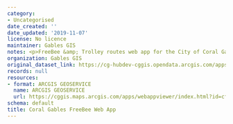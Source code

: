 ```yaml
---
category:
- Uncategorised
date_created: ''
date_updated: '2019-11-07'
license: No licence
maintainer: Gables GIS
notes: <p>FreeBee &amp; Trolley routes web app for the City of Coral Gables.</p>
organization: Gables GIS
original_dataset_link: https://cg-hubdev-cggis.opendata.arcgis.com/apps/cggis::coral-gables-freebee-web-app
records: null
resources:
- format: ARCGIS GEOSERVICE
  name: ARCGIS GEOSERVICE
  url: https://cggis.maps.arcgis.com/apps/webappviewer/index.html?id=cfa7886fe2564bd4a4353b342555b0de
schema: default
title: Coral Gables FreeBee Web App
---
```

